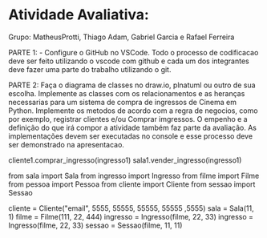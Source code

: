 # Atividade Avaliativa:

Grupo: MatheusProtti, Thiago Adam, Gabriel Garcia e Rafael Ferreira

PARTE 1: - Configure o GitHub no VSCode. Todo o processo de codificacao deve ser feito utilizando o vscode com github e cada um dos integrantes deve fazer uma parte do trabalho utilizando o git. 

PARTE 2: Faça o diagrama de classes no draw.io, plnatuml ou outro de sua escolha. Implemente as classes com os relacionamentos e as heranças necessarias para um sistema de compra de ingressos de Cinema em Python. Implemente os metodos de acordo com a regra de negocios, como por exemplo, registrar clientes e/ou Comprar imgressos. O empenho e a definição do que irá compor a atividade também faz parte da avaliação. As implementações devem ser executadas no console e esse processo deve ser demonstrado na apresentacao.




cliente1.comprar_ingresso(ingresso1)
sala1.vender_ingresso(ingresso1)

from sala import Sala
from ingresso import Ingresso
from filme import Filme
from pessoa import Pessoa
from cliente import Cliente
from sessao import Sessao

cliente = Cliente("email", 5555, 55555, 55555, 55555 ,5555)
sala = Sala(11, 1)
filme = Filme(111, 22, 444)
ingresso = Ingresso(filme, 22, 33)
ingresso = Ingresso(filme, 22, 33)
sessao = Sessao(filme, 11, 11)